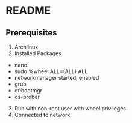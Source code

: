 # README
## Prerequisites
1. Archlinux
2. Installed Packages
  - nano
  - sudo
    %wheel ALL=(ALL) ALL
  - networkmanager
    started, enabled
  - grub
  - efibootmgr
  - os-prober
3. Run with non-root user with wheel privileges
4. Connected to network
